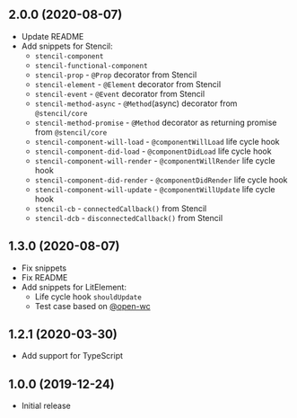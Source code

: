 <a name="2.0.0"></a>

## 2.0.0 (2020-08-07)

- Update README
- Add snippets for Stencil:
  - `stencil-component`
  - `stencil-functional-component`
  - `stencil-prop` - `@Prop` decorator from Stencil
  - `stencil-element` - `@Element` decorator from Stencil
  - `stencil-event` - `@Event` decorator from Stencil
  - `stencil-method-async` - `@Method`(async) decorator from `@stencil/core`
  - `stencil-method-promise` - `@Method` decorator as returning promise from `@stencil/core`
  - `stencil-component-will-load` - `@componentWillLoad` life cycle hook
  - `stencil-component-did-load` - `@componentDidLoad` life cycle hook
  - `stencil-component-will-render` - `@componentWillRender` life cycle hook
  - `stencil-component-did-render` - `@componentDidRender` life cycle hook
  - `stencil-component-will-update` - `@componentWillUpdate` life cycle hook
  - `stencil-cb` - `connectedCallback()` from Stencil
  - `stencil-dcb` - `disconnectedCallback()` from Stencil

<a name="1.3.0"></a>

## 1.3.0 (2020-08-07)

- Fix snippets
- Fix README
- Add snippets for LitElement:
  - Life cycle hook `shouldUpdate`
  - Test case based on [@open-wc](https://open-wc.org/testing/testing-helpers.html)

<a name="1.2.1"></a>

## 1.2.1 (2020-03-30)

- Add support for TypeScript

<a name="1.0.0"></a>

## 1.0.0 (2019-12-24)

- Initial release
